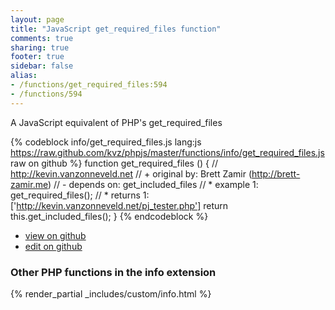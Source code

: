 ```yaml
---
layout: page
title: "JavaScript get_required_files function"
comments: true
sharing: true
footer: true
sidebar: false
alias:
- /functions/get_required_files:594
- /functions/594
---
```

<!-- Generated by Rakefile:build -->
A JavaScript equivalent of PHP's get_required_files

{% codeblock info/get_required_files.js lang:js https://raw.github.com/kvz/phpjs/master/functions/info/get_required_files.js raw on github %}
function get_required_files () {
    // http://kevin.vanzonneveld.net
    // +   original by: Brett Zamir (http://brett-zamir.me)
    // -    depends on: get_included_files
    // *     example 1: get_required_files();
    // *     returns 1: ['http://kevin.vanzonneveld.net/pj_tester.php']
    return this.get_included_files();
}
{% endcodeblock %}

 - [view on github](https://github.com/kvz/phpjs/blob/master/functions/info/get_required_files.js)
 - [edit on github](https://github.com/kvz/phpjs/edit/master/functions/info/get_required_files.js)

### Other PHP functions in the info extension
{% render_partial _includes/custom/info.html %}

